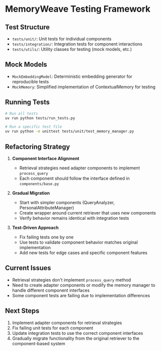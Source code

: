 # MemoryWeave Testing Framework

## Test Structure
- `tests/unit/`: Unit tests for individual components
- `tests/integration/`: Integration tests for component interactions
- `tests/utils/`: Utility classes for testing (mock models, etc.)

## Mock Models
- `MockEmbeddingModel`: Deterministic embedding generator for reproducible tests
- `MockMemory`: Simplified implementation of ContextualMemory for testing

## Running Tests
```bash
# Run all tests
uv run python tests/run_tests.py

# Run a specific test file
uv run python -m unittest tests/unit/test_memory_manager.py
```

## Refactoring Strategy
1. **Component Interface Alignment**
   - Retrieval strategies need adapter components to implement `process_query`
   - Each component should follow the interface defined in `components/base.py`

2. **Gradual Migration**
   - Start with simpler components (QueryAnalyzer, PersonalAttributeManager)
   - Create wrapper around current retriever that uses new components
   - Verify behavior remains identical with integration tests

3. **Test-Driven Approach**
   - Fix failing tests one by one
   - Use tests to validate component behavior matches original implementation
   - Add new tests for edge cases and specific component features

## Current Issues
- Retrieval strategies don't implement `process_query` method
- Need to create adapter components or modify the memory manager to handle different component interfaces
- Some component tests are failing due to implementation differences

## Next Steps
1. Implement adapter components for retrieval strategies
2. Fix failing unit tests for each component
3. Update integration tests to use the correct component interfaces
4. Gradually migrate functionality from the original retriever to the component-based system
